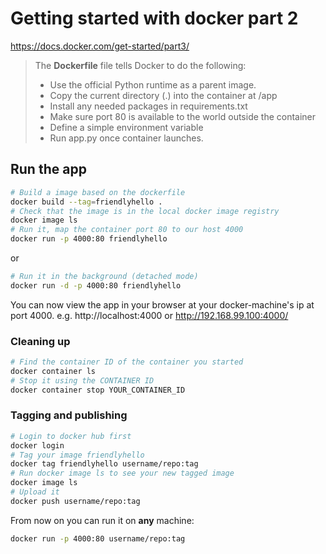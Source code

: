 # Getting started with docker part 2

https://docs.docker.com/get-started/part3/

>The **Dockerfile** file tells Docker to do the following:
>
>* Use the official Python runtime as a parent image.
>* Copy the current directory (.) into the container at /app
>* Install any needed packages in requirements.txt
>* Make sure port 80 is available to the world outside the container
>* Define a simple environment variable
>* Run app.py once container launches.

## Run the app

```bash
# Build a image based on the dockerfile
docker build --tag=friendlyhello .
# Check that the image is in the local docker image registry
docker image ls
# Run it, map the container port 80 to our host 4000
docker run -p 4000:80 friendlyhello
```

or

```bash
# Run it in the background (detached mode)
docker run -d -p 4000:80 friendlyhello
```

You can now view the app in your browser at your docker-machine's ip at port 4000.
e.g. http://localhost:4000 or http://192.168.99.100:4000/

### Cleaning up

```bash
# Find the container ID of the container you started
docker container ls
# Stop it using the CONTAINER ID
docker container stop YOUR_CONTAINER_ID
```

### Tagging and publishing
```bash
# Login to docker hub first
docker login
# Tag your image friendlyhello
docker tag friendlyhello username/repo:tag
# Run docker image ls to see your new tagged image
docker image ls
# Upload it
docker push username/repo:tag
```

From now on you can run it on **any** machine:

```bash
docker run -p 4000:80 username/repo:tag
```